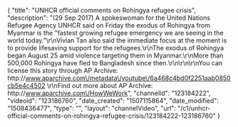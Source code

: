 {
    "title": "UNHCR official comments on Rohingya refugee crisis",
    "description": "(29 Sep 2017) A spokeswoman for the United Nations Refugee Agency UNHCR said on Friday the exodus of Rohingya from Myanmar is the \"fastest growing refugee emergency we are seeing in the world today.\"\r\nVivian Tan also said the immediate focus at the moment is to provide lifesaving support for the refugees.\r\nThe exodus of Rohingya began August 25 amid violence targeting them in Myanmar.\r\nMore than 500,000 Rohingya have fled to Bangladesh since then.\r\n\r\n\r\nYou can license this story through AP Archive: http:\/\/www.aparchive.com\/metadata\/youtube\/6a468c4bd0f2251aab0850cb5e4c4502 \r\nFind out more about AP Archive: http:\/\/www.aparchive.com\/HowWeWork",
    "channelid": "123184222",
    "videoid": "123186760",
    "date_created": "1507115864",
    "date_modified": "1508436477",
    "type": "",
    "layout": "channelVideo",
    "url": "\/c1\/unhcr-official-comments-on-rohingya-refugee-crisis\/123184222-123186760"
}